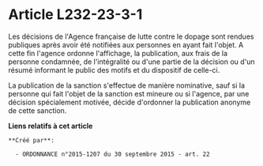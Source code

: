 # Article L232-23-3-1

Les  décisions de l'Agence française de lutte contre le dopage sont rendues  publiques après avoir été notifiées aux
personnes en ayant fait l'objet.  A cette fin l'agence ordonne l'affichage, la publication, aux frais de  la personne
condamnée, de l'intégralité ou d'une partie de la décision  ou d'un résumé informant le public des motifs et du dispositif de
celle-ci.

La publication de la sanction s'effectue de  manière nominative, sauf si la personne qui fait l'objet de la sanction  est
mineure ou si l'agence, par une décision spécialement motivée,  décide d'ordonner la publication anonyme de cette sanction.

**Liens relatifs à cet article**

	**Créé par**:

	  - ORDONNANCE n°2015-1207 du 30 septembre 2015 - art. 22
